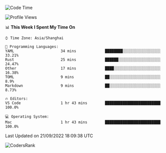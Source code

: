 <!--START_SECTION:waka-->
![Code Time](http://img.shields.io/badge/Code%20Time-1%2C679%20hrs%201%20min-blue)

![Profile Views](http://img.shields.io/badge/Profile%20Views-28-blue)

📊 **This Week I Spent My Time On** 

```text
⌚︎ Time Zone: Asia/Shanghai

💬 Programming Languages: 
YAML                     34 mins             ████████░░░░░░░░░░░░░░░░░   33.21% 
Rust                     25 mins             ██████░░░░░░░░░░░░░░░░░░░   24.47% 
Other                    17 mins             ████░░░░░░░░░░░░░░░░░░░░░   16.38% 
TOML                     9 mins              ██░░░░░░░░░░░░░░░░░░░░░░░   8.9% 
Markdown                 9 mins              ██░░░░░░░░░░░░░░░░░░░░░░░   8.73%

🔥 Editors: 
VS Code                  1 hr 43 mins        █████████████████████████   100.0%

💻 Operating System: 
Mac                      1 hr 43 mins        █████████████████████████   100.0%

```


 Last Updated on 21/09/2022 18:09:38 UTC
<!--END_SECTION:waka-->

![CodersRank](https://cr-skills-chart-widget.azurewebsites.net/api/api?username=BugenZhao&padding=16&tooltip=true&branding=false&sort-by-score=true&skills=Rust%2C%20Swift%2C%20C%2C%20TypeScript%2C%20Java%2C%20Go%2C%20Dart%2C%20C%2B%2B%2C%20Python%2C%20Assembly%2C%20Shell%2C%20Kotlin)
